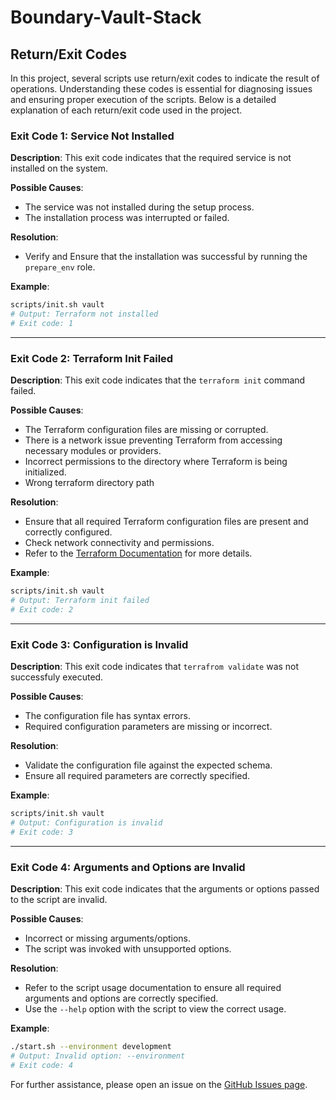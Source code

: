 # Boundary-Vault-Stack

## Return/Exit Codes

In this project, several scripts use return/exit codes to indicate the result of operations. Understanding these codes is essential for diagnosing issues and ensuring proper execution of the scripts. Below is a detailed explanation of each return/exit code used in the project.

### Exit Code 1: Service Not Installed

**Description**: This exit code indicates that the required service is not installed on the system.

**Possible Causes**:
- The service was not installed during the setup process.
- The installation process was interrupted or failed.

**Resolution**:
- Verify and Ensure that the installation was successful by running the `prepare_env` role.

**Example**:
```bash
scripts/init.sh vault
# Output: Terraform not installed
# Exit code: 1
```

---

### Exit Code 2: Terraform Init Failed

**Description**: This exit code indicates that the `terraform init` command failed.

**Possible Causes**:
- The Terraform configuration files are missing or corrupted.
- There is a network issue preventing Terraform from accessing necessary modules or providers.
- Incorrect permissions to the directory where Terraform is being initialized.
- Wrong terraform directory path

**Resolution**:
- Ensure that all required Terraform configuration files are present and correctly configured.
- Check network connectivity and permissions.
- Refer to the [Terraform Documentation](https://www.terraform.io/docs/commands/init.html) for more details.

**Example**:
```bash
scripts/init.sh vault
# Output: Terraform init failed
# Exit code: 2
```

---

### Exit Code 3: Configuration is Invalid

**Description**: This exit code indicates that `terrafrom validate` was not successfuly executed.

**Possible Causes**:
- The configuration file has syntax errors.
- Required configuration parameters are missing or incorrect.

**Resolution**:
- Validate the configuration file against the expected schema.
- Ensure all required parameters are correctly specified.

**Example**:
```bash
scripts/init.sh vault
# Output: Configuration is invalid
# Exit code: 3
```
---

### Exit Code 4: Arguments and Options are Invalid

**Description**: This exit code indicates that the arguments or options passed to the script are invalid.

**Possible Causes**:
- Incorrect or missing arguments/options.
- The script was invoked with unsupported options.

**Resolution**:
- Refer to the script usage documentation to ensure all required arguments and options are correctly specified.
- Use the `--help` option with the script to view the correct usage.

**Example**:
```bash
./start.sh --environment development
# Output: Invalid option: --environment
# Exit code: 4
```

For further assistance, please open an issue on the [GitHub Issues page](https://github.com/Shayan-Ghani/boundary-vault-stack/issues).
